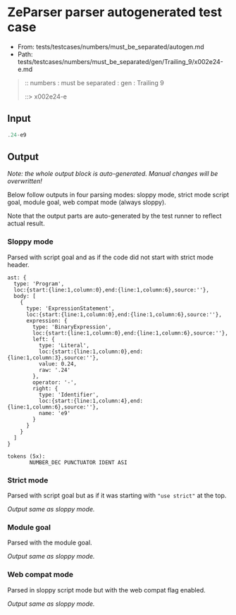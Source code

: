 # ZeParser parser autogenerated test case

- From: tests/testcases/numbers/must_be_separated/autogen.md
- Path: tests/testcases/numbers/must_be_separated/gen/Trailing_9/x002e24-e.md

> :: numbers : must be separated : gen : Trailing 9
>
> ::> x002e24-e

## Input


`````js
.24-e9
`````

## Output

_Note: the whole output block is auto-generated. Manual changes will be overwritten!_

Below follow outputs in four parsing modes: sloppy mode, strict mode script goal, module goal, web compat mode (always sloppy).

Note that the output parts are auto-generated by the test runner to reflect actual result.

### Sloppy mode

Parsed with script goal and as if the code did not start with strict mode header.

`````
ast: {
  type: 'Program',
  loc:{start:{line:1,column:0},end:{line:1,column:6},source:''},
  body: [
    {
      type: 'ExpressionStatement',
      loc:{start:{line:1,column:0},end:{line:1,column:6},source:''},
      expression: {
        type: 'BinaryExpression',
        loc:{start:{line:1,column:0},end:{line:1,column:6},source:''},
        left: {
          type: 'Literal',
          loc:{start:{line:1,column:0},end:{line:1,column:3},source:''},
          value: 0.24,
          raw: '.24'
        },
        operator: '-',
        right: {
          type: 'Identifier',
          loc:{start:{line:1,column:4},end:{line:1,column:6},source:''},
          name: 'e9'
        }
      }
    }
  ]
}

tokens (5x):
       NUMBER_DEC PUNCTUATOR IDENT ASI
`````

### Strict mode

Parsed with script goal but as if it was starting with `"use strict"` at the top.

_Output same as sloppy mode._

### Module goal

Parsed with the module goal.

_Output same as sloppy mode._

### Web compat mode

Parsed in sloppy script mode but with the web compat flag enabled.

_Output same as sloppy mode._
